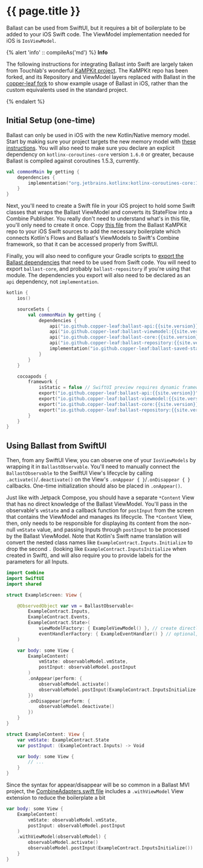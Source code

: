 ---
---

# {{ page.title }}

Ballast can be used from SwiftUI, but it requires a bit of boilerplate to be added to your iOS Swift code. The ViewModel
implementation needed for iOS is `IosViewModel`.

{% alert 'info' :: compileAs('md') %}
**Info**

The following instructions for integrating Ballast into Swift are largely taken from Touchlab's wonderful
[KaMPKit project][1]. The KaMPKit repo has been forked, and its Repository and ViewModel layers replaced with Ballast
in the [copper-leaf fork][2] to show example usage of Ballast in iOS, rather than the custom equivalents used in the
standard project.

[1]: https://github.com/touchlab/KaMPKit
[2]: https://github.com/copper-leaf/KaMPKit-ballast
{% endalert %}

## Initial Setup (one-time)

Ballast can only be used in iOS with the new Kotlin/Native memory model. Start by making sure your project targets
the new memory model with [these instructions][5]. You will also need to make sure you declare an explicit dependency on
`kotlinx-coroutines-core` version `1.6.0` or greater, because Ballast is compiled against coroutines 1.5.3, currently.

```kotlin
val commonMain by getting {
    dependencies {
        implementation("org.jetbrains.kotlinx:kotlinx-coroutines-core:1.6.0")
    }
}
```

Next, you'll need to create a Swift file in your iOS project to hold some Swift classes that wraps the Ballast ViewModel
and converts its StateFlow into a Combine Publisher. You really don't need to understand what's in this file, you'll 
only need to create it once. Copy [this file][3] from the Ballast KaMPKit repo to your iOS Swift sources to add the 
necessary boilerplate which connects Kotlin's Flows and Ballast's ViewModels to Swift's Combine framework, so that it 
can be accessed properly from SwiftUI.

Finally, you will also need to configure your Gradle scripts to [export the Ballast dependencies][4] that need to be 
used from Swift code. You will need to export `ballast-core`, and probably `ballast-repository` if you're using that 
module. The dependencies you export will also need to be declared as an `api` dependency, not `implementation`.

```kotlin
kotlin {
    ios()

    sourceSets {
        val commonMain by getting {
            dependencies {
                api("io.github.copper-leaf:ballast-api:{{site.version}}")
                api("io.github.copper-leaf:ballast-viewmodel:{{site.version}}")
                api("io.github.copper-leaf:ballast-core:{{site.version}}")
                api("io.github.copper-leaf:ballast-repository:{{site.version}}")
                implementation("io.github.copper-leaf:ballast-saved-state:{{site.version}}")
            }
        }
    }

    cocoapods {
        framework {
            isStatic = false // SwiftUI preview requires dynamic framework
            export("io.github.copper-leaf:ballast-api:{{site.version}}")
            export("io.github.copper-leaf:ballast-viewmodel:{{site.version}}")
            export("io.github.copper-leaf:ballast-core:{{site.version}}")
            export("io.github.copper-leaf:ballast-repository:{{site.version}}")
        }
    }
}
```

## Using Ballast from SwiftUI

Then, from any SwiftUI View, you can observe one of your `IosViewModels` by wrapping it in `BallastObservable`. You'll 
need to manually connect the `BallastObservable` to the SwiftUI View's lifecycle by calling 
`.activate()`/`.deactivate()` on the View's `.onAppear { }`/`.onDisappear { }` callbacks. One-time initialization should
also be placed in `.onAppear()`.

Just like with Jetpack Compose, you should have a separate `*Content` View that has no direct knowledge of the Ballast
ViewModel. You'll pass in the observable's `vmState` and a callback function for `postInput` from the screen that 
contains the ViewModel and manages its lifecycle. The `*Content` View, then, only needs to be responsible for displaying
its content from the non-null `vmState` value, and passing Inputs through `postInput` to be processed by the Ballast 
ViewModel. Note that Kotlin's Swift name translation will convert the nested class names like 
`ExampleContract.Inputs.Initialize` to drop the second `.` (looking like `ExampleContract.InputsInitialize` when created
in Swift), and will also require you to provide labels for the parameters for all Inputs.

```swift
import Combine
import SwiftUI
import shared

struct ExampleScreen: View {

    @ObservedObject var vm = BallastObservable<
        ExampleContract.Inputs,
        ExampleContract.Events,
        ExampleContract.State>(
            viewModelFactory: { ExampleViewModel() }, // create directly or pass it in via DI
            eventHandlerFactory: { ExampleEventHandler() } // optional, create directly or pass it in via DI
    )

    var body: some View {
        ExampleContent(
            vmState: observableModel.vmState,
            postInput: observableModel.postInput
        )
        .onAppear(perform: {
            observableModel.activate()
            observableModel.postInput(ExampleContract.InputsInitialize())
        })
        .onDisappear(perform: {
            observableModel.deactivate()
        })
    }
}

struct ExampleContent: View {
    var vmState: ExampleContract.State
    var postInput: (ExampleContract.Inputs) -> Void

    var body: some View {
        // ...
    }
}
```

Since the syntax for appear/disappear will be so common in a Ballast MVI project, the [CombineAdapters.swift file][3] 
includes a `.withViewModel` View extension to reduce the boilerplate a bit

```swift
var body: some View {
    ExampleContent(
        vmState: observableModel.vmState,
        postInput: observableModel.postInput
    )
    .withViewModel(observableModel) {
        observableModel.activate()
        observableModel.postInput(ExampleContract.InputsInitialize())
    }
}
```

[1]: https://github.com/touchlab/KaMPKit
[2]: https://github.com/copper-leaf/KaMPKit-ballast
[3]: https://github.com/copper-leaf/KaMPKit-ballast/blob/main/ios/KaMPKitiOS/CombineAdapters.swift
[4]: https://kotlinlang.org/docs/multiplatform-build-native-binaries.html#export-dependencies-to-binaries
[5]: https://github.com/JetBrains/kotlin/blob/master/kotlin-native/NEW_MM.md#enable-the-new-mm